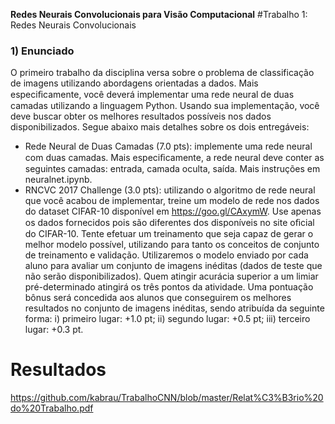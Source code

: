 **Redes Neurais Convolucionais para Visão Computacional** 
#Trabalho 1: Redes Neurais Convolucionais

### 1) Enunciado
O primeiro trabalho da disciplina versa sobre o problema de classificação de imagens utilizando abordagens orientadas a dados. Mais especiﬁcamente, você deverá implementar uma rede neural de duas camadas utilizando a linguagem Python. Usando sua implementação, você deve buscar obter os melhores resultados possíveis nos dados disponibilizados. Segue abaixo mais detalhes sobre os dois entregáveis:
- Rede Neural de Duas Camadas (7.0 pts): implemente uma rede neural com duas camadas. Mais especiﬁcamente, a rede neural deve conter as seguintes camadas: entrada, camada oculta, saída. Mais instruções em neuralnet.ipynb. 
- RNCVC 2017 Challenge (3.0 pts): utilizando o algoritmo de rede neural que você acabou de implementar, treine um modelo de rede nos dados do dataset CIFAR-10 disponível em https://goo.gl/CAxymW. Use apenas os dados fornecidos pois são diferentes dos disponíveis no site oﬁcial do CIFAR-10. Tente efetuar um treinamento que seja capaz de gerar o melhor modelo possível, utilizando para tanto os conceitos de conjunto de treinamento e validação. Utilizaremos o modelo enviado por cada aluno para avaliar um conjunto de imagens inéditas (dados de teste que não serão disponibilizados). Quem atingir acurácia superior a um limiar pré-determinado atingirá os três pontos da atividade. Uma pontuação bônus será concedida aos alunos que conseguirem os melhores resultados no conjunto de imagens inéditas, sendo atribuída da seguinte forma: i) primeiro lugar: +1.0 pt; ii) segundo lugar: +0.5 pt; iii) terceiro lugar: +0.3 pt.


# Resultados

https://github.com/kabrau/TrabalhoCNN/blob/master/Relat%C3%B3rio%20do%20Trabalho.pdf
